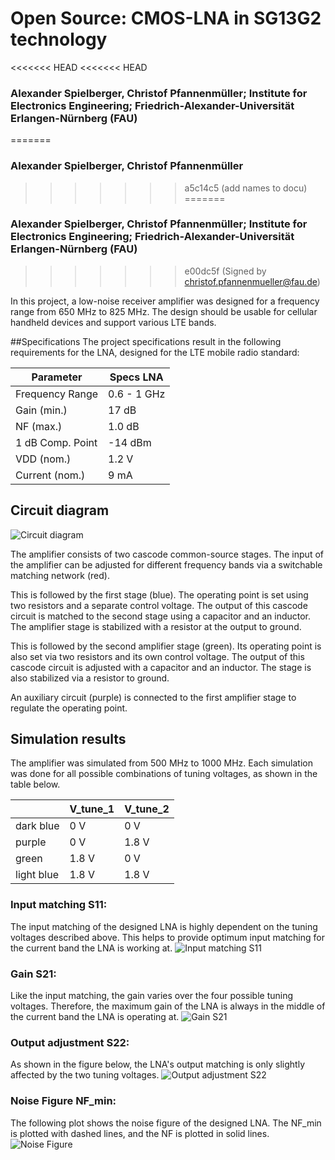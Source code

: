 # Open Source: CMOS-LNA in SG13G2 technology

<<<<<<< HEAD
<<<<<<< HEAD

### Alexander Spielberger, Christof Pfannenmüller; Institute for Electronics Engineering; Friedrich-Alexander-Universität Erlangen-Nürnberg (FAU) 

=======
### Alexander Spielberger, Christof Pfannenmüller
>>>>>>> a5c14c5 (add names to docu)
=======
### Alexander Spielberger, Christof Pfannenmüller; Institute for Electronics Engineering; Friedrich-Alexander-Universität Erlangen-Nürnberg (FAU) 
>>>>>>> e00dc5f (Signed by christof.pfannenmueller@fau.de)

In this project, a low-noise receiver amplifier was designed for a frequency range from 650 MHz to 825 MHz. The design should be usable for cellular handheld devices and support various LTE bands.

##Specifications
The project specifications result in the following requirements for the LNA, designed for the LTE mobile radio standard:

| Parameter        | Specs LNA   |
|------------------|-------------|
| Frequency Range  | 0.6 - 1 GHz |
| Gain (min.)      | 17 dB       |
| NF (max.)        | 1.0 dB      |
| 1 dB Comp. Point | -14 dBm     |
| VDD (nom.)       | 1.2 V       |
| Current (nom.)   | 9 mA        |


## Circuit diagram

![Circuit diagram](img/schem_lna_bb.png)

The amplifier consists of two cascode common-source stages. 
The input of the amplifier can be adjusted for different frequency bands via a switchable matching network (red).

This is followed by the first stage (blue). The operating point is set using two resistors and a separate control voltage. The output of this cascode circuit is matched to the second stage using a capacitor and an inductor.
The amplifier stage is stabilized with a resistor at the output to ground.

This is followed by the second amplifier stage (green). Its operating point is also set via two resistors and its own control voltage.
The output of this cascode circuit is adjusted with a capacitor and an inductor. The stage is also stabilized via a resistor to ground.

An auxiliary circuit (purple) is connected to the first amplifier stage to regulate the operating point.

## Simulation results

The amplifier was simulated from 500 MHz to 1000 MHz.
Each simulation was done for all possible combinations of tuning voltages, as shown in the table below.

|					| V_tune_1  |V_tune_2|
|------------------|-------------|-------------|
| dark blue  | 0 V |0 V|
| purple      | 0 V       |1.8 V  |
| green       | 1.8 V     |0 V|
| light blue | 1.8 V     |1.8 V|




### Input matching S11:
The input matching of the designed LNA is highly dependent on the tuning voltages described above. This helps to provide optimum input matching for the current band the LNA is working at.
![Input matching S11](img/LNA_S11.png)

### Gain S21:
Like the input matching, the gain varies over the four possible tuning voltages. Therefore, the maximum gain of the LNA is always in the middle of the current band the LNA is operating at. 
![Gain S21](img/LNA_S21.png)

### Output adjustment S22:
As shown in the figure below, the LNA's output matching is only slightly affected by the two tuning voltages.
![Output adjustment S22](img/LNA_S22.png)

### Noise Figure NF_min:
The following plot shows the noise figure of the designed LNA. The NF_min is plotted with dashed lines, and the NF is plotted in solid lines.
![Noise Figure](img/LNA_NF_NFmin.png)
